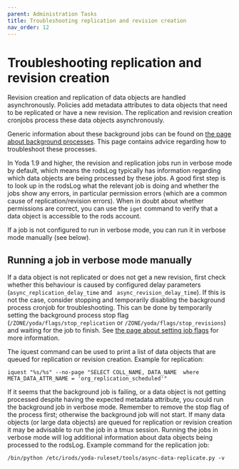 ```yaml
---
parent: Administration Tasks
title: Troubleshooting replication and revision creation
nav_order: 12
---
```

# Troubleshooting replication and revision creation

Revision creation and replication of data objects are handled asynchronously. Policies
add metadata attributes to data objects that need to be replicated or have a new revision.
The replication and revision creation cronjobs process these data objects asynchronously.

Generic information about these background jobs can be found on
[the page about background processes](../design/processes/asynchronous-processes.md). This page
contains advice regarding how to troubleshoot these processes.

In Yoda 1.9 and higher, the revision and replication jobs run in verbose mode by default, which means
the rodsLog typically has information regarding which data objects are being processed by these
jobs. A good first step is to look up in the rodsLog what the relevant job is doing and
whether the jobs show any errors, in particular permission errors (which are a common cause of
replication/revision errors). When in doubt about whether permissions are correct, you can use
the `iget` command to verify that a data object is accessible to the rods account.

If a job is not configured to run in verbose mode, you can run it in verbose mode manually
(see below).

## Running a job in verbose mode manually

If a data object is not replicated or does not get a new revision, first check whether this behaviour
is caused by configured delay parameters (`async_replication_delay_time` and ` async_revision_delay_time`).
If this is not the case, consider stopping and temporarily disabling the background process cronjob for
troubleshooting. This can be done by temporarily setting the background process stop flag
(`/ZONE/yoda/flags/stop_replication` or `/ZONE/yoda/flags/stop_revisions`) and waiting for the job to
finish. See [the page about setting job flags](setting-job-flags.md) for more information.

The iquest command can be used to print a list of data objects that are queued for replication
or revision creation.  Example for replication:

```
iquest "%s/%s" --no-page "SELECT COLL_NAME, DATA_NAME  where META_DATA_ATTR_NAME = 'org_replication_scheduled'"
```

If it seems that the background job is failing, or a data object is not getting processed despite having
the expected metadata attribute, you could run the background job in verbose mode. Remember to remove the
stop flag of the process first; otherwise the background job will not start.  If many data objects (or large data objects)
are queued for replication or revision creation it may be advisable to run the job in a tmux session. Running the jobs
in verbose mode will log additional information about data objects being processed to the rodsLog. Example
command for the replication job:

```
/bin/python /etc/irods/yoda-ruleset/tools/async-data-replicate.py -v
```
